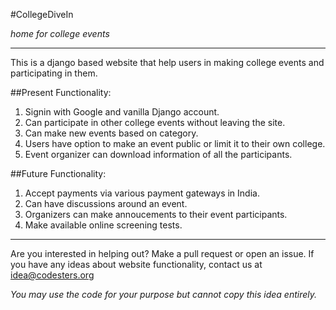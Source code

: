 #CollegeDiveIn

*home for college events*

----

This is a django based website that help users in making college events and participating in them.

##Present Functionality:
1. Signin with Google and vanilla Django account.
2. Can participate in other college events without leaving the site.
3. Can make new events based on category.
4. Users have option to make an event public or limit it to their own college.
5. Event organizer can download information of all the participants.

##Future Functionality:
1. Accept payments via various payment gateways in India.
2. Can have discussions around an event.
3. Organizers can make annoucements to their event participants.
4. Make available online screening tests.

----
Are you interested in helping out? Make a pull request or open an issue. If you have any ideas about website functionality, contact us at [idea@codesters.org](mailto:idea@codesters.org)

*You may use the code for your purpose but cannot copy this idea entirely.*

